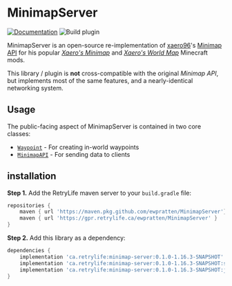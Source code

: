 # MinimapServer
[![Documentation](https://img.shields.io/badge/-documentation-blue)](https://ewpratten.retrylife.ca/MinimapServer) ![Build plugin](https://github.com/Ewpratten/MinimapServer/workflows/Build%plugin/badge.svg) 

MinimapServer is an open-source re-implementation of [xaero96](https://www.curseforge.com/members/xaero96/projects)'s [Minimap API](https://www.spigotmc.org/resources/minimapapi.35354/) for his popular *[Xaero's Minimap](https://www.curseforge.com/minecraft/mc-mods/xaeros-minimap)* and *[Xaero's World Map](https://www.curseforge.com/minecraft/mc-mods/xaeros-world-map)* Minecraft mods.

This library / plugin is **not** cross-compatible with the original *Minimap API*, but implements most of the same features, and a nearly-identical networking system.

## Usage

The public-facing aspect of MinimapServer is contained in two core classes:

 - [`Waypoint`](https://ewpratten.retrylife.ca/MinimapServer/ca/retrylife/mc/plugins/minimap_server/api/Waypoint.html) - For creating in-world waypoints
 - [`MinimapAPI`](https://ewpratten.retrylife.ca/MinimapServer/ca/retrylife/mc/plugins/minimap_server/api/MinimapAPI.html) - For sending data to clients

## installation

**Step 1.** Add the RetryLife maven server to your `build.gradle` file:

```groovy
repositories {
    maven { url 'https://maven.pkg.github.com/ewpratten/MinimapServer'}
    maven { url 'https://gpr.retrylife.ca/ewpratten/MinimapServer' }
}
```

**Step 2.** Add this library as a dependency:

```groovy
dependencies {
    implementation 'ca.retrylife:minimap-server:0.1.0-1.16.3-SNAPSHOT'
    implementation 'ca.retrylife:minimap-server:0.1.0-1.16.3-SNAPSHOT:sources'
    implementation 'ca.retrylife:minimap-server:0.1.0-1.16.3-SNAPSHOT:javadoc'
}
```

